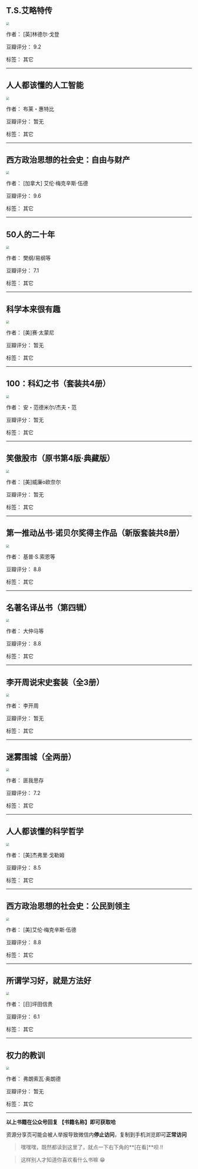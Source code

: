 ## T.S.艾略特传

<img src="https://www.aibooks.cc/wp-content/uploads/2019/09/2019091906124919.jpg" style="zoom:50%;" />

作者： [英]林德尔·戈登

豆瓣评分：  9.2

标签： 其它


---

## 人人都该懂的人工智能

<img src="https://www.aibooks.cc/wp-content/uploads/2019/09/2019091906081959.jpg" style="zoom:50%;" />

作者： 布莱・惠特比

豆瓣评分：  暂无

标签： 其它


---

## 西方政治思想的社会史：自由与财产

<img src="https://www.aibooks.cc/wp-content/uploads/2019/09/2019091906032222.jpg" style="zoom:50%;" />

作者： [加拿大] 艾伦·梅克辛斯·伍德

豆瓣评分：  9.6

标签： 其它


---

## 50人的二十年

<img src="https://www.aibooks.cc/wp-content/uploads/2019/09/2019091905570659.jpg" style="zoom:50%;" />

作者： 樊纲/易纲等

豆瓣评分：  7.1

标签： 其它


---

## 科学本来很有趣

<img src="https://www.aibooks.cc/wp-content/uploads/2019/09/201909190552101.jpg" style="zoom:50%;" />

作者： [美]赛·太蒙尼

豆瓣评分：  暂无

标签： 其它


---

## 100：科幻之书（套装共4册）

<img src="https://www.aibooks.cc/wp-content/uploads/2019/09/2019091905454569.jpg" style="zoom:50%;" />

作者： 安・范德米尔/杰夫・范

豆瓣评分：  暂无

标签： 其它


---

## 笑傲股市（原书第4版·典藏版）

<img src="https://www.aibooks.cc/wp-content/uploads/2019/09/2019091905321559.jpg" style="zoom:50%;" />

作者： [美]威廉o欧奈尔

豆瓣评分：  暂无

标签： 其它


---

## 第一推动丛书·诺贝尔奖得主作品（新版套装共8册）

<img src="https://www.aibooks.cc/wp-content/uploads/2019/09/2019091905253129.jpg" style="zoom:50%;" />

作者： 基普·S.索恩等

豆瓣评分：  8.8

标签： 其它


---

## 名著名译丛书（第四辑）

<img src="https://www.aibooks.cc/wp-content/uploads/2019/09/2019091905205721.jpeg" style="zoom:50%;" />

作者： 大仲马等

豆瓣评分：  8.8

标签： 其它


---

## 李开周说宋史套装（全3册）

<img src="https://www.aibooks.cc/wp-content/uploads/2019/09/2019091805083950.jpg" style="zoom:50%;" />

作者： 李开周

豆瓣评分：  暂无

标签： 其它


---

## 迷雾围城（全两册）

<img src="https://www.aibooks.cc/wp-content/uploads/2019/09/2019091805033882.jpg" style="zoom:50%;" />

作者： 匪我思存

豆瓣评分：  7.2

标签： 其它


---

## 人人都该懂的科学哲学

<img src="https://www.aibooks.cc/wp-content/uploads/2019/09/2019091804590148.jpg" style="zoom:50%;" />

作者：  [美]杰弗里∙戈勒姆

豆瓣评分：  8.5

标签： 其它


---

## 西方政治思想的社会史：公民到领主

<img src="https://www.aibooks.cc/wp-content/uploads/2019/09/201909180454228.jpg" style="zoom:50%;" />

作者： [美]艾伦·梅克辛斯·伍德

豆瓣评分：  8.8

标签： 其它


---

## 所谓学习好，就是方法好

<img src="https://www.aibooks.cc/wp-content/uploads/2019/09/2019091804493086.jpg" style="zoom:50%;" />

作者： [日]坪田信贵

豆瓣评分：  6.1

标签： 其它


---

## 权力的教训

<img src="https://www.aibooks.cc/wp-content/uploads/2019/09/201909180440564.jpg" style="zoom:50%;" />

作者： 弗朗索瓦·奥朗德

豆瓣评分：  暂无

标签： 其它


---


**以上书籍在公众号回复 【书籍名称】即可获取哈** 


资源分享页可能会被人举报导致微信内**停止访问**，复制到手机浏览即可**正常访问**


> 嘿嘿嘿，既然都读到这里了，就点一下右下角的**[在看]**呗 !!

> 

> 这样别人才知道你喜欢看什么书嘛 😁

